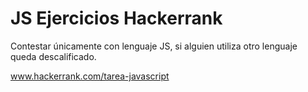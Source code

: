 # JS Ejercicios Hackerrank

Contestar únicamente con lenguaje JS, si alguien utiliza otro lenguaje queda descalificado. 

www.hackerrank.com/tarea-javascript
